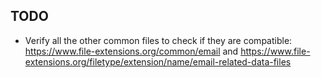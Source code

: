 ## TODO

* Verify all the other common files to check if they are compatible: https://www.file-extensions.org/common/email and https://www.file-extensions.org/filetype/extension/name/email-related-data-files
